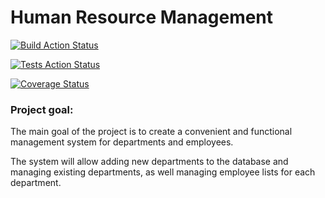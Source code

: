 # Human Resource Management
[![Build Action Status](https://github.com/krisstinkou/human-resource-management/workflows/build/badge.svg)](https://github.com/krisstinkou/human-resource-management/blob/dev/.github/workflows/build.yml)

[![Tests Action Status](https://github.com/krisstinkou/human-resource-management/workflows/tests/badge.svg)](https://github.com/krisstinkou/human-resource-management/blob/dev/.github/workflows/tests.yml)

[![Coverage Status](https://coveralls.io/repos/github/krisstinkou/human-resource-management/badge.svg?branch=dev)](https://coveralls.io/github/krisstinkou/human-resource-management?branch=master)

### Project goal:
The main goal of the project is to create a convenient and functional management system for departments and employees.

The system will allow adding new departments to the database and managing existing departments, as well managing employee lists for each department.
